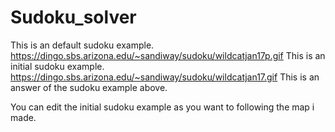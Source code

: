 # Sudoku_solver
This is an default sudoku example.
https://dingo.sbs.arizona.edu/~sandiway/sudoku/wildcatjan17p.gif
This is an initial sudoku example.
https://dingo.sbs.arizona.edu/~sandiway/sudoku/wildcatjan17.gif
This is an answer of the sudoku example above.

You can edit the initial sudoku example as you want to following the map i made.
